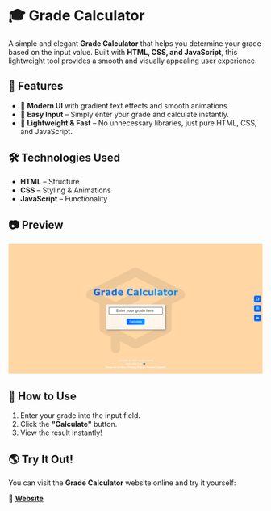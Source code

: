 # 🎓 Grade Calculator

A simple and elegant **Grade Calculator** that helps you determine your grade based on the input value. Built with **HTML, CSS, and JavaScript**, this lightweight tool provides a smooth and visually appealing user experience.

## 🚀 Features

- 🎨 **Modern UI** with gradient text effects and smooth animations.
- 🔢 **Easy Input** – Simply enter your grade and calculate instantly.
- 📌 **Lightweight & Fast** – No unnecessary libraries, just pure HTML, CSS, and JavaScript.

## 🛠️ Technologies Used

- **HTML** – Structure  
- **CSS** – Styling & Αnimations  
- **JavaScript** – Functionality  

## 📷 Preview

![Grade Calculator Preview](preview.png)

## 📖 How to Use

1. Enter your grade into the input field.  
2. Click the **"Calculate"** button.  
3. View the result instantly!  

## 🌎 Try It Out!

You can visit the **Grade Calculator** website online and try it yourself:

🔗 **[Website](https://forjoee.github.io/Grade-Calculator-Website-/)**
